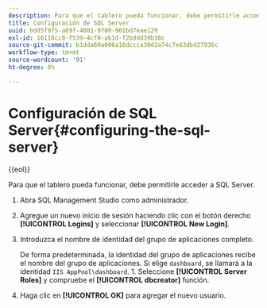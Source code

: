 ```yaml
---
description: Para que el tablero pueda funcionar, debe permitirle acceder a SQL Server.
title: Configuración de SQL Server
uuid: bdd5f9f5-a69f-4001-9f80-901bd7eae129
exl-id: 16116cc8-f539-4cf0-ab1d-f2bddd39b38c
source-git-commit: b1dda69a606a16dccca30d2a74c7e63dbd27936c
workflow-type: tm+mt
source-wordcount: '91'
ht-degree: 8%

---
```


# Configuración de SQL Server{#configuring-the-sql-server}

{{eol}}

Para que el tablero pueda funcionar, debe permitirle acceder a SQL Server.

1. Abra SQL Management Studio como administrador.
1. Agregue un nuevo inicio de sesión haciendo clic con el botón derecho **[!UICONTROL Logins]** y seleccionar **[!UICONTROL New Login]**.
1. Introduzca el nombre de identidad del grupo de aplicaciones completo.

   De forma predeterminada, la identidad del grupo de aplicaciones recibe el nombre del grupo de aplicaciones. Si elige `dashboard`, se llamará a la identidad `IIS AppPool\dashboard`. 1. Seleccione **[!UICONTROL Server Roles]** y compruebe el **[!UICONTROL dbcreator]** función.
1. Haga clic en **[!UICONTROL OK]** para agregar el nuevo usuario.
